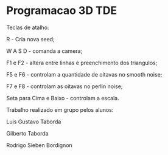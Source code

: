 # Programacao 3D TDE

Teclas de atalho:

  R - Cria nova seed;
  
  W A S D - comanda a camera;
  
  F1 e F2 - altera entre linhas e preenchimento dos triangulos;
  
  F5 e F6 - controlam a quantidade de oitavas no smooth noise;
  
  F7 e F8 - controlam as oitavas no perlin noise;
  
  Seta para Cima e Baixo - controlam a escala.


Trabalho realizado em grupo pelos alunos:

  Luis Gustavo Taborda
  
  Gilberto Taborda
  
  Rodrigo Sieben Bordignon
